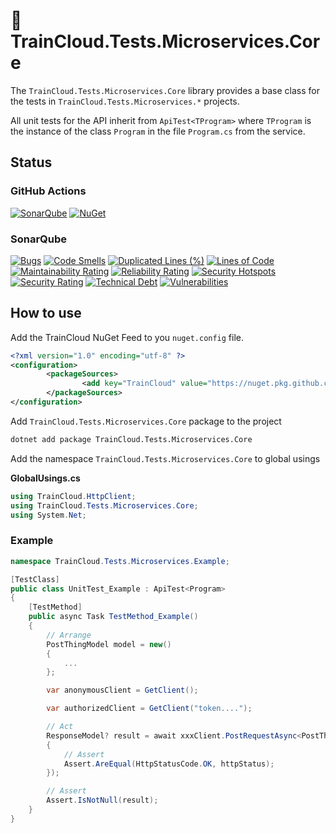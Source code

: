 ﻿# 🚆 TrainCloud.Tests.Microservices.Core

The `TrainCloud.Tests.Microservices.Core` library provides a base class for the tests in `TrainCloud.Tests.Microservices.*` projects.

All unit tests for the API inherit from `ApiTest<TProgram>` where `TProgram` is the instance of the class `Program` in the file `Program.cs` from the service.

## Status

### GitHub Actions
[![SonarQube](https://github.com/traincloud-net/TrainCloud.Tests.Microservices.Core/actions/workflows/sonarqube.yml/badge.svg)](https://github.com/traincloud-net/TrainCloud.Tests.Microservices.Core/actions/workflows/sonarqube.yml) 
[![NuGet](https://github.com/traincloud-net/TrainCloud.Tests.Microservices.Core/actions/workflows/nuget.yml/badge.svg)](https://github.com/traincloud-net/TrainCloud.Tests.Microservices.Core/actions/workflows/nuget.yml) 

### SonarQube
[![Bugs](https://sonarqube.traincloud.net/api/project_badges/measure?project=TrainCloud.Tests.Microservices.Core&metric=bugs&token=sqb_54c03c28f976684cdbed8800e1b14fb632f158e4)](https://sonarqube.traincloud.net/dashboard?id=TrainCloud.Tests.Microservices.Core)
[![Code Smells](https://sonarqube.traincloud.net/api/project_badges/measure?project=TrainCloud.Tests.Microservices.Core&metric=code_smells&token=sqb_54c03c28f976684cdbed8800e1b14fb632f158e4)](https://sonarqube.traincloud.net/dashboard?id=TrainCloud.Tests.Microservices.Core) 
[![Duplicated Lines (%)](https://sonarqube.traincloud.net/api/project_badges/measure?project=TrainCloud.Tests.Microservices.Core&metric=duplicated_lines_density&token=sqb_54c03c28f976684cdbed8800e1b14fb632f158e4)](https://sonarqube.traincloud.net/dashboard?id=TrainCloud.Tests.Microservices.Core) 
[![Lines of Code](https://sonarqube.traincloud.net/api/project_badges/measure?project=TrainCloud.Tests.Microservices.Core&metric=ncloc&token=sqb_54c03c28f976684cdbed8800e1b14fb632f158e4)](https://sonarqube.traincloud.net/dashboard?id=TrainCloud.Tests.Microservices.Core) 
[![Maintainability Rating](https://sonarqube.traincloud.net/api/project_badges/measure?project=TrainCloud.Tests.Microservices.Core&metric=sqale_rating&token=sqb_54c03c28f976684cdbed8800e1b14fb632f158e4)](https://sonarqube.traincloud.net/dashboard?id=TrainCloud.Tests.Microservices.Core) 
[![Reliability Rating](https://sonarqube.traincloud.net/api/project_badges/measure?project=TrainCloud.Tests.Microservices.Core&metric=reliability_rating&token=sqb_54c03c28f976684cdbed8800e1b14fb632f158e4)](https://sonarqube.traincloud.net/dashboard?id=TrainCloud.Tests.Microservices.Core) 
[![Security Hotspots](https://sonarqube.traincloud.net/api/project_badges/measure?project=TrainCloud.Tests.Microservices.Core&metric=security_hotspots&token=sqb_54c03c28f976684cdbed8800e1b14fb632f158e4)](https://sonarqube.traincloud.net/dashboard?id=TrainCloud.Tests.Microservices.Core) 
[![Security Rating](https://sonarqube.traincloud.net/api/project_badges/measure?project=TrainCloud.Tests.Microservices.Core&metric=security_rating&token=sqb_54c03c28f976684cdbed8800e1b14fb632f158e4)](https://sonarqube.traincloud.net/dashboard?id=TrainCloud.Tests.Microservices.Core) 
[![Technical Debt](https://sonarqube.traincloud.net/api/project_badges/measure?project=TrainCloud.Tests.Microservices.Core&metric=sqale_index&token=sqb_54c03c28f976684cdbed8800e1b14fb632f158e4)](https://sonarqube.traincloud.net/dashboard?id=TrainCloud.Tests.Microservices.Core) 
[![Vulnerabilities](https://sonarqube.traincloud.net/api/project_badges/measure?project=TrainCloud.Tests.Microservices.Core&metric=vulnerabilities&token=sqb_54c03c28f976684cdbed8800e1b14fb632f158e4)](https://sonarqube.traincloud.net/dashboard?id=TrainCloud.Tests.Microservices.Core)

## How to use

Add the TrainCloud NuGet Feed to you `nuget.config` file.

```xml
<?xml version="1.0" encoding="utf-8" ?>
<configuration>
		<packageSources>
				<add key="TrainCloud" value="https://nuget.pkg.github.com/traincloud-net/index.json" />
		</packageSources>
</configuration>
```

Add `TrainCloud.Tests.Microservices.Core` package to the project

```bash
dotnet add package TrainCloud.Tests.Microservices.Core
```

Add the namespace `TrainCloud.Tests.Microservices.Core` to global usings

**GlobalUsings.cs**

```csharp
using TrainCloud.HttpClient;
using TrainCloud.Tests.Microservices.Core;
using System.Net;
```

### Example

```csharp
namespace TrainCloud.Tests.Microservices.Example;

[TestClass]
public class UnitTest_Example : ApiTest<Program>
{
    [TestMethod]
    public async Task TestMethod_Example()
    {
        // Arrange
        PostThingModel model = new()
        {
            ...
        };

        var anonymousClient = GetClient();

        var authorizedClient = GetClient("token....");

        // Act
        ResponseModel? result = await xxxClient.PostRequestAsync<PostThingModel, ResponseModel>("/Route", model, httpStatus =>
        {
            // Assert
            Assert.AreEqual(HttpStatusCode.OK, httpStatus);
        });

        // Assert
        Assert.IsNotNull(result);
    }
}
```
